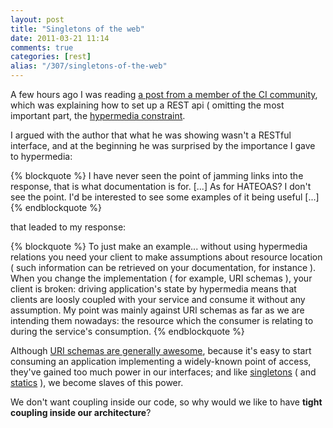 ```yaml
---
layout: post
title: "Singletons of the web"
date: 2011-03-21 11:14
comments: true
categories: [rest]
alias: "/307/singletons-of-the-web"
---
```


A few hours ago I was reading [a post from a member of the CI community](http://philsturgeon.co.uk/blog/2011/03/video-set-up-a-rest-api-with-codeigniter), which was explaining how to set up a REST api ( omitting the most important part, the [hypermedia constraint](http://roy.gbiv.com/untangled/2008/rest-apis-must-be-hypertext-driven\) ).
<!-- more -->

I argued with the author that what he was showing wasn't a RESTful interface, and at the beginning he was surprised by the importance I gave to hypermedia:

{% blockquote %}
I have never seen the point of jamming links into the response, that is what documentation is for.
[...] As for HATEOAS? I don't see the point. I'd be interested to see some examples of it being useful [...]
{% endblockquote %}

that leaded to my response:

{% blockquote %}
To just make an example... without using hypermedia relations you need your client to make assumptions about resource location ( such information can be retrieved on your documentation, for instance ).
When you change the implementation ( for example, URI schemas ), your client is broken: driving application's state by hypermedia means that clients are loosly coupled with your service and consume it without any assumption.
My point was mainly against URI schemas as far as we are intending them nowadays: the resource which the consumer is relating to during the service's consumption.
{% endblockquote %}

Although [URI schemas are generally awesome](http://www.odino.org/304/rest-better-common-pitfalls), because it's easy to start consuming an application implementing a widely-known point of access, they've gained too much power in our interfaces; and like [singletons](http://blogs.msdn.com/b/scottdensmore/archive/2004/05/25/140827.aspx) ( and [statics](http://kore-nordmann.de/blog/0103_static_considered_harmful.html) ), we become slaves of this power.

We don't want coupling inside our code, so why would we like to have **tight coupling inside our architecture**?